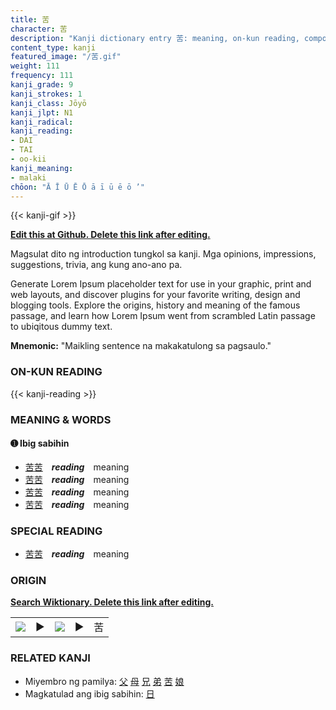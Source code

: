 ```yaml
---
title: 苦
character: 苦
description: "Kanji dictionary entry 苦: meaning, on-kun reading, compounds, origin, related kanji"
content_type: kanji
featured_image: "/苦.gif"
weight: 111
frequency: 111
kanji_grade: 9
kanji_strokes: 1
kanji_class: Jōyō
kanji_jlpt: N1
kanji_radical: 
kanji_reading: 
- DAI
- TAI
- oo-kii
kanji_meaning:
- malaki
chōon: "Ā Ī Ū Ē Ō ā ī ū ē ō ’"
---
```

[//]: # (Don't edit the line below. Kanji animated GIF code is automatically generated.)
{{< kanji-gif >}}

[//]: # (Edit below this line.)

**[Edit this at Github. Delete this link after editing.](https://github.com/tim0g/tim/tree/main/content/kanji/苦/index.md)**

Magsulat dito ng introduction tungkol sa kanji. Mga opinions, impressions, suggestions, trivia, ang kung ano-ano pa.

Generate Lorem Ipsum placeholder text for use in your graphic, print and web layouts, and discover plugins for your favorite writing, design and blogging tools. Explore the origins, history and meaning of the famous passage, and learn how Lorem Ipsum went from scrambled Latin passage to ubiqitous dummy text.
 
**Mnemonic:** "Maikling sentence na makakatulong sa pagsaulo."

### ON-KUN READING

[//]: # (Don't edit the line below. ON-KUN READING code is automatically generated.)
{{< kanji-reading >}}

### MEANING & WORDS

#### ➊ **Ibig sabihin**
  - [苦](../苦)[苦](../苦)　***reading***　meaning
  - [苦](../苦)[苦](../苦)　***reading***　meaning
  - [苦](../苦)[苦](../苦)　***reading***　meaning
  - [苦](../苦)[苦](../苦)　***reading***　meaning

### SPECIAL READING
  - [苦](../苦)[苦](../苦)　***reading***　meaning

### ORIGIN

**[Search Wiktionary. Delete this link after editing.](https://wiktionary.org/wiki/苦)**
<table class="kanji-table"><tr><td>
<img src="60px-苦-bronze.svg.png">
</td><td>▶</td><td>
<img src="60px-苦-oracle.svg.png">
</td><td>▶</td>
<td class="kanji-origin">苦</td>
</tr></table>

### RELATED KANJI
- Miyembro ng pamilya: [父](../父) [母](../母) [兄](../兄) [弟](../弟) [苦](../苦) [娘](../娘)
- Magkatulad ang ibig sabihin: [日](../日)
